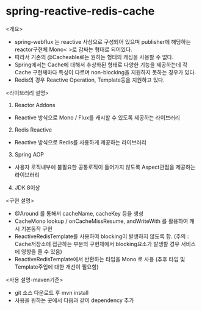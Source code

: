# spring-reactive-redis-cache

<개요>
- spring-webflux 는 reactive 사상으로 구성되어 있으며 publisher에 해당하는 reactor구현체 Mono< >로 감싸는 형태로 되어있다.
- 따라서 기존의 @Cacheable로는 원하는 형태의 캐싱을 사용할 수 없다.
- Spring에서는 Cache에 대해서 추상화된 형태로 다양한 기능을 제공하는데 각 Cache 구현체마다 특성이 다르며 non-blocking을 지원하지 못하는 경우가 있다.
- Redis의 경우 Reactive Operation, Template등을 지원하고 있다.

<라이브러리 설명>
1. Reactor Addons 
- Reactive 방식으로 Mono / Flux를 캐시할 수 있도록 제공하는 라이브러리

2. Redis Reactive
- Reactive 방식으로 Redis를 사용하게 제공하는 라이브러리

3. Spring AOP
- 사용자 로직내부에 불필요한 공통로직이 들어가지 않도록 Aspect관점을 제공하는 라이브러리

4. JDK 8이상

<구현 설명>
- @Around 를 통해서 cacheName, cacheKey 등을 생성
- CacheMono lookup / onCacheMissResume, andWriteWith 를 활용하여 캐시 기본동작 구현
- ReactiveRedisTemplate를 사용하여 blocking이 발생하지 않도록 함.
 (주의 : Cache저장소에 접근하는 부분의 구현체에서 blocking요소가 발생할 경우 서비스에 영향을 줄 수 있음)
- ReactiveRedisTemplate에서 반환하는 타입을 Mono <T> 로 사용
 (추후 타입 및 Template주입에 대한 개선이 필요함)

<사용 설명-maven기준>
- git 소스 다운로드 후 mvn install
- 사용을 원하는 곳에서 다음과 같이 dependency 추가
